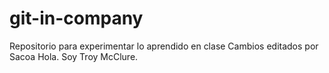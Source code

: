 # git-in-company
Repositorio para experimentar lo aprendido en clase
Cambios editados por Sacoa
Hola. Soy Troy McClure.